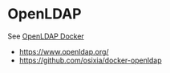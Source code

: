 # OpenLDAP

See [OpenLDAP Docker](https://github.com/osixia/docker-openldap)

- https://www.openldap.org/
- https://github.com/osixia/docker-openldap
